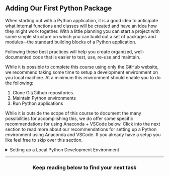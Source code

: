 ## Adding Our First Python Package
When starting out with a Python application, it is a good idea to anticipate what internal functions and classes will be created and have an idea how they might work together.  With a little planning you can start a project with some simple structure on which you can build out a set of packages and modules--the standard building blocks of a Python application.

Following these best practices will help you create organized, well-documented code that is easier to test, use, re-use and maintain.

While it is possible to complete this course using only the GitHub website, we recommend taking some time to setup a development environment on you local machine.  At a minimum this environment should enable you to do the following:  
1. Clone Git/Github repositories.
2. Maintain Python environments
3. Run Python applications

</details>

While it is outside the scope of this course to document the many possibilities for accomplishing this, we do offer some specific recommendations for using Anaconda + VSCode below. Click into the next section to read more about our recommendations for setting up a Python environment using Anaconda and VSCode.  If you already have a setup you like feel free to skip over this section.

<details><summary>Setting up a Local Python Development Environment</summary>

Using a virtual environment that encapsulates the Python version and all of the required libraries (plus their versions) needed by your application is a standard best practice.  A virtual environment is from any system-wide python install.   Virtual environments are fairly easy to maintain and help developers both track dependencies and users avoid version collisions.

#### System Recommendations

Setting up a local development environment using either Windows, Mac OS or Linux will allow you to develop run and test applications locally before committing to your project repository.  We recommend trying the Anaconda Python distribution and the VSCode text editor. 

#### VSCode

[VSCode](https://code.visualstudio.com/) is a popular open source text editor with many qualities of an IDE.  Text highlighting, auto-complete and many many other extensions make it a powerful development platform.  also included is an integrated terminal that can be used to run test maintain virtual environments and much more.

#### Anaconda

[Anaconda](https://www.anaconda.com/) is an open source Python distribution and package management system.  Follow the instructions [here](https://docs.anaconda.com/anaconda/user-guide/getting-started/) to install Anaconda to your system.

On a Mac, Linux or Windows WSL system with either Anaconda or miniconda installed, running the following command from the terminal will activate the default conda environment:
```
$ source ~/anaconda3/bin/activate
```
Usually if all went well you will see an indication that you have entered the "base" conda environment in `(base)` being prepended to you command prompt. 


<hr>
</details>

<hr>
<h3 align="center">Keep reading below to find your next task</h3>
